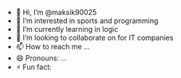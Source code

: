 - 👋 Hi, I’m @maksik90025
- 👀 I’m interested in sports and programming
- 🌱 I’m currently learning in logic
- 💞️ I’m looking to collaborate on for IT companies 
- 📫 How to reach me ...
- 😄 Pronouns: ...
- ⚡ Fun fact: 

<!---
maksik90025/maksik90025 is a ✨ special ✨ repository because its `README.md` (this file) appears on your GitHub profile.
You can click the Preview link to take a look at your changes.
--->
